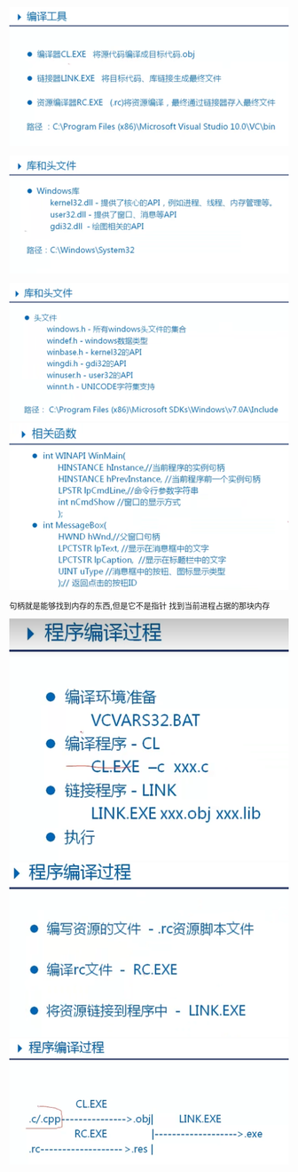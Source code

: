 ![img.png](img.png)

![img_1.png](img_1.png)

![img_2.png](img_2.png)
![img_3.png](img_3.png)


句柄就是能够找到内存的东西,但是它不是指针
找到当前进程占据的那块内存


![img_4.png](img_4.png)
![img_5.png](img_5.png)
![img_6.png](img_6.png)






